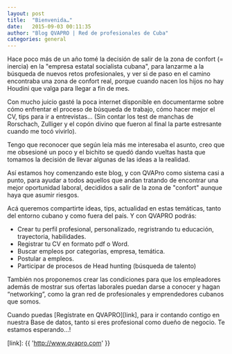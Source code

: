 ```yaml
---
layout: post
title:  "Bienvenida…"
date:   2015-09-03 00:11:35
author: "Blog QVAPRO | Red de profesionales de Cuba"
categories: general
---
```

Hace poco más de un año tomé la decisión de salir de la zona de confort (= inercia) en la "empresa estatal socialista 
cubana", para lanzarme a la búsqueda de nuevos retos profesionales,  y ver si de paso en el camino encontraba una zona 
de confort real, porque cuando nacen los hijos no hay Houdini que valga para llegar a fin de mes.

<!--more-->

Con mucho juicio gasté la poca internet disponible en documentarme sobre cómo enfrentar el proceso de búsqueda de 
trabajo, cómo hacer mejor el CV, tips para ir a entrevistas... (Sin contar los test de manchas  de Rorschach, Zulliger 
y el copón divino que fueron al final la parte estresante cuando me tocó vivirlo).

Tengo que reconocer que según leía más me interesaba el asunto, creo que me obsesioné un poco y el bichito se quedó 
dando vueltas hasta que tomamos la decisión de llevar algunas de las ideas a la realidad.

Así estamos hoy comenzando este blog, y con QVAPro como sistema casi a punto, para ayudar a todos aquellos que andan 
tratando de encontrar una mejor oportunidad laboral, decididos a salir de la zona de "confort" aunque haya que asumir 
riesgos.

Acá queremos compartirte ideas, tips, actualidad en estas temáticas, tanto del entorno cubano y como fuera del país. 
Y con QVAPRO podrás:

* Crear tu perfil profesional, personalizado, regristrando tu educación, trayectoria, habilidades.
* Registrar tu CV en formato pdf o Word.
* Buscar empleos por categorías, empresa, temática.
* Postular a empleos.
* Participar de procesos de Head hunting (búsqueda de talento)

También nos proponemos crear las condiciones para que los empleadores además de mostrar sus ofertas laborales puedan 
darse a conocer y hagan “networking”, como la gran red de profesionales y emprendedores cubanos que somos.

Cuando puedas [Regístrate en QVAPRO][link], para ir contando contigo en nuestra Base de datos, tanto si eres profesional como 
dueño de negocio. Te estamos esperando…!

[link]: {{ 'http://www.qvapro.com' }}

